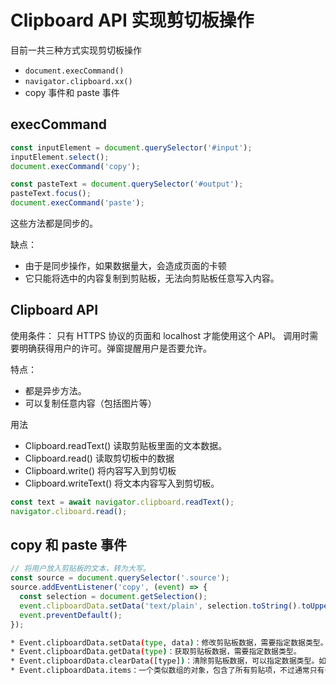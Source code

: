 # Clipboard API 实现剪切板操作

目前一共三种方式实现剪切板操作
* `document.execCommand()` 
* `navigator.clipboard.xx()`
* copy 事件和 paste 事件



## execCommand

```js
const inputElement = document.querySelector('#input');
inputElement.select();
document.execCommand('copy');

const pasteText = document.querySelector('#output');
pasteText.focus();
document.execCommand('paste');
```

这些方法都是同步的。

缺点：
* 由于是同步操作，如果数据量大，会造成页面的卡顿
* 它只能将选中的内容复制到剪贴板，无法向剪贴板任意写入内容。



## Clipboard API

使用条件：
只有 HTTPS 协议的页面和 localhost 才能使用这个 API。
调用时需要明确获得用户的许可。弹窗提醒用户是否要允许。

特点：
* 都是异步方法。
* 可以复制任意内容（包括图片等）



用法
* Clipboard.readText() 读取剪贴板里面的文本数据。
* Clipboard.read() 读取剪切板中的数据
* Clipboard.write() 将内容写入到剪切板
* Clipboard.writeText() 将文本内容写入到剪切板。


```js
const text = await navigator.clipboard.readText();
navigator.cliboard.read();
```



## copy 和 paste 事件
```js
// 将用户放入剪贴板的文本，转为大写。
const source = document.querySelector('.source');
source.addEventListener('copy', (event) => {
  const selection = document.getSelection();
  event.clipboardData.setData('text/plain', selection.toString().toUpperCase());
  event.preventDefault();
});
```

```bash
* Event.clipboardData.setData(type, data)：修改剪贴板数据，需要指定数据类型。
* Event.clipboardData.getData(type)：获取剪贴板数据，需要指定数据类型。
* Event.clipboardData.clearData([type])：清除剪贴板数据，可以指定数据类型。如果不指定类型，将清除所有类型的数据。
* Event.clipboardData.items：一个类似数组的对象，包含了所有剪贴项，不过通常只有一个剪贴项。
```